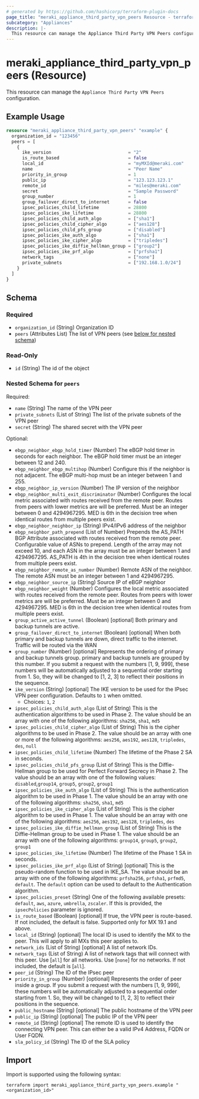 ```yaml
---
# generated by https://github.com/hashicorp/terraform-plugin-docs
page_title: "meraki_appliance_third_party_vpn_peers Resource - terraform-provider-meraki"
subcategory: "Appliances"
description: |-
  This resource can manage the Appliance Third Party VPN Peers configuration.
---
```


# meraki_appliance_third_party_vpn_peers (Resource)

This resource can manage the `Appliance Third Party VPN Peers` configuration.

## Example Usage

```terraform
resource "meraki_appliance_third_party_vpn_peers" "example" {
  organization_id = "123456"
  peers = [
    {
      ike_version                             = "2"
      is_route_based                          = false
      local_id                                = "myMXId@meraki.com"
      name                                    = "Peer Name"
      priority_in_group                       = 1
      public_ip                               = "123.123.123.1"
      remote_id                               = "miles@meraki.com"
      secret                                  = "Sample Password"
      group_number                            = 1
      group_failover_direct_to_internet       = false
      ipsec_policies_child_lifetime           = 28800
      ipsec_policies_ike_lifetime             = 28800
      ipsec_policies_child_auth_algo          = ["sha1"]
      ipsec_policies_child_cipher_algo        = ["aes128"]
      ipsec_policies_child_pfs_group          = ["disabled"]
      ipsec_policies_ike_auth_algo            = ["sha1"]
      ipsec_policies_ike_cipher_algo          = ["tripledes"]
      ipsec_policies_ike_diffie_hellman_group = ["group2"]
      ipsec_policies_ike_prf_algo             = ["prfsha1"]
      network_tags                            = ["none"]
      private_subnets                         = ["192.168.1.0/24"]
    }
  ]
}
```

<!-- schema generated by tfplugindocs -->
## Schema

### Required

- `organization_id` (String) Organization ID
- `peers` (Attributes List) The list of VPN peers (see [below for nested schema](#nestedatt--peers))

### Read-Only

- `id` (String) The id of the object

<a id="nestedatt--peers"></a>
### Nested Schema for `peers`

Required:

- `name` (String) The name of the VPN peer
- `private_subnets` (List of String) The list of the private subnets of the VPN peer
- `secret` (String) The shared secret with the VPN peer

Optional:

- `ebgp_neighbor_ebgp_hold_timer` (Number) The eBGP hold timer in seconds for each neighbor. The eBGP hold timer must be an integer between 12 and 240.
- `ebgp_neighbor_ebgp_multihop` (Number) Configure this if the neighbor is not adjacent. The eBGP multi-hop must be an integer between 1 and 255.
- `ebgp_neighbor_ip_version` (Number) The IP version of the neighbor
- `ebgp_neighbor_multi_exit_discriminator` (Number) Configures the local metric associated with routes received from the remote peer. Routes from peers with lower metrics are will be preferred. Must be an integer between 0 and 4294967295. MED is 6th in the decision tree when identical routes from multiple peers exist.
- `ebgp_neighbor_neighbor_ip` (String) IPv4/IPv6 address of the neighbor
- `ebgp_neighbor_path_prepend` (List of Number) Prepends the AS_PATH BGP Attribute associated with routes received from the remote peer. Configurable value of ASNs to prepend. Length of the array may not exceed 10, and each ASN in the array must be an integer between 1 and 4294967295. AS_PATH is 4th in the decision tree when identical routes from multiple peers exist.
- `ebgp_neighbor_remote_as_number` (Number) Remote ASN of the neighbor. The remote ASN must be an integer between 1 and 4294967295.
- `ebgp_neighbor_source_ip` (String) Source IP of eBGP neighbor
- `ebgp_neighbor_weight` (Number) Configures the local metric associated with routes received from the remote peer. Routes from peers with lower metrics are will be preferred. Must be an integer between 0 and 4294967295. MED is 6th in the decision tree when identical routes from multiple peers exist.
- `group_active_active_tunnel` (Boolean) [optional] Both primary and backup tunnels are active.
- `group_failover_direct_to_internet` (Boolean) [optional] When both primary and backup tunnels are down, direct traffic to the internet. Traffic will be routed via the WAN
- `group_number` (Number) [optional] Represents the ordering of primary and backup tunnels group. primary and backup tunnels are grouped by this number. If you submit a request with the numbers [1, 9, 999], these numbers will be automatically adjusted to a sequential order starting from 1. So, they will be changed to [1, 2, 3] to reflect their positions in the sequence.
- `ike_version` (String) [optional] The IKE version to be used for the IPsec VPN peer configuration. Defaults to `1` when omitted.
  - Choices: `1`, `2`
- `ipsec_policies_child_auth_algo` (List of String) This is the authentication algorithms to be used in Phase 2. The value should be an array with one of the following algorithms: `sha256`, `sha1`, `md5`
- `ipsec_policies_child_cipher_algo` (List of String) This is the cipher algorithms to be used in Phase 2. The value should be an array with one or more of the following algorithms: `aes256`, `aes192`, `aes128`, `tripledes`, `des`, `null`
- `ipsec_policies_child_lifetime` (Number) The lifetime of the Phase 2 SA in seconds.
- `ipsec_policies_child_pfs_group` (List of String) This is the Diffie-Hellman group to be used for Perfect Forward Secrecy in Phase 2. The value should be an array with one of the following values: `disabled`,`group14`, `group5`, `group2`, `group1`
- `ipsec_policies_ike_auth_algo` (List of String) This is the authentication algorithm to be used in Phase 1. The value should be an array with one of the following algorithms: `sha256`, `sha1`, `md5`
- `ipsec_policies_ike_cipher_algo` (List of String) This is the cipher algorithm to be used in Phase 1. The value should be an array with one of the following algorithms: `aes256`, `aes192`, `aes128`, `tripledes`, `des`
- `ipsec_policies_ike_diffie_hellman_group` (List of String) This is the Diffie-Hellman group to be used in Phase 1. The value should be an array with one of the following algorithms: `group14`, `group5`, `group2`, `group1`
- `ipsec_policies_ike_lifetime` (Number) The lifetime of the Phase 1 SA in seconds.
- `ipsec_policies_ike_prf_algo` (List of String) [optional] This is the pseudo-random function to be used in IKE_SA. The value should be an array with one of the following algorithms: `prfsha256`, `prfsha1`, `prfmd5`, `default`. The `default` option can be used to default to the Authentication algorithm.
- `ipsec_policies_preset` (String) One of the following available presets: `default`, `aws`, `azure`, `umbrella`, `zscaler`. If this is provided, the `ipsecPolicies` parameter is ignored.
- `is_route_based` (Boolean) [optional] If true, the VPN peer is route-based. If not included, the default is false. Supported only for MX 19.1 and above.
- `local_id` (String) [optional] The local ID is used to identify the MX to the peer. This will apply to all MXs this peer applies to.
- `network_ids` (List of String) [optional] A list of network IDs.
- `network_tags` (List of String) A list of network tags that will connect with this peer. Use [`all`] for all networks. Use [`none`] for no networks. If not included, the default is [`all`].
- `peer_id` (String) The ID of the IPsec peer
- `priority_in_group` (Number) [optional] Represents the order of peer inside a group. If you submit a request with the numbers [1, 9, 999], these numbers will be automatically adjusted to a sequential order starting from 1. So, they will be changed to [1, 2, 3] to reflect their positions in the sequence.
- `public_hostname` (String) [optional] The public hostname of the VPN peer
- `public_ip` (String) [optional] The public IP of the VPN peer
- `remote_id` (String) [optional] The remote ID is used to identify the connecting VPN peer. This can either be a valid IPv4 Address, FQDN or User FQDN.
- `sla_policy_id` (String) The ID of the SLA policy

## Import

Import is supported using the following syntax:

```shell
terraform import meraki_appliance_third_party_vpn_peers.example "<organization_id>"
```
